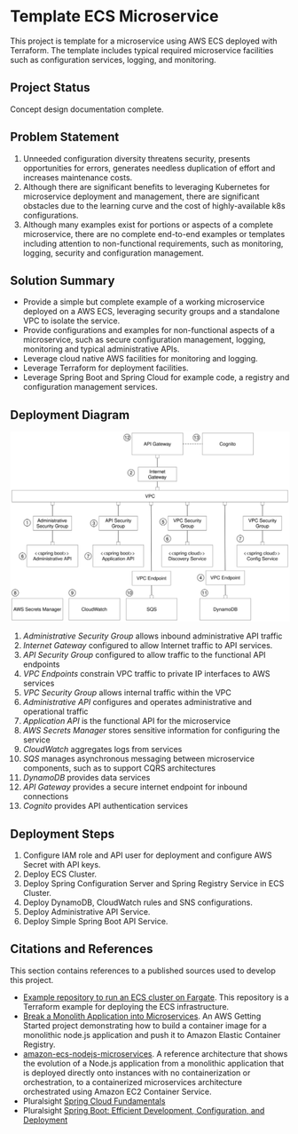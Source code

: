 # Template ECS Microservice

This project is template for a microservice using AWS ECS deployed with Terraform. The template includes typical required microservice facilities such as configuration services, logging, and monitoring.

## Project Status

Concept design documentation complete.

## Problem Statement

1. Unneeded configuration diversity threatens security, presents opportunities for errors, generates needless duplication of effort and increases maintenance costs.
2. Although there are significant benefits to leveraging Kubernetes for microservice deployment and management, there are significant obstacles due to the learning curve and the cost of highly-available k8s configurations.
3. Although many examples exist for portions or aspects of a complete microservice, there are no complete end-to-end examples or templates including attention to non-functional requirements, such as monitoring, logging, security and configuration management.

## Solution Summary

* Provide a simple but complete example of a working microservice deployed on a AWS ECS, leveraging security groups and a standalone VPC to isolate the service.
* Provide configurations and examples for non-functional aspects of a microservice, such as secure configuration management, logging, monitoring and typical administrative APIs.
* Leverage cloud native AWS facilities for monitoring and logging.
* Leverage Terraform for deployment facilities.
* Leverage Spring Boot and Spring Cloud for example code, a registry and configuration management services.

## Deployment Diagram

![Deployment Diagram](microservice-deployment.svg)

1. *Administrative Security Group* allows inbound administrative API traffic
2. *Internet Gateway* configured to allow Internet traffic to API services.
3. *API Security Group* configured to allow traffic to the functional API endpoints
4. *VPC Endpoints* constrain VPC traffic to private IP interfaces to AWS services
5. *VPC Security Group* allows internal traffic within the VPC
6. *Administrative API* configures and operates administrative and operational traffic
7. *Application API* is the functional API for the microservice
8. *AWS Secrets Manager* stores sensitive information for configuring the service
9. *CloudWatch* aggregates logs from services
10. *SQS* manages asynchronous messaging between microservice components, such as to support CQRS architectures
11. *DynamoDB* provides data services
12. *API Gateway* provides a secure internet endpoint for inbound connections
13. *Cognito* provides API authentication services

## Deployment Steps

1. Configure IAM role and API user for deployment and configure AWS Secret with API keys.
2. Deploy ECS Cluster.
3. Deploy Spring Configuration Server and Spring Registry Service in ECS Cluster.
4. Deploy DynamoDB, CloudWatch rules and SNS configurations.
5. Deploy Administrative API Service.
6. Deploy Simple Spring Boot API Service.

## Citations and References

This section contains references to a published sources used to develop this project.

* [Example repository to run an ECS cluster on Fargate](https://github.com/Oxalide/terraform-fargate-example). This repository is a Terraform example for deploying the ECS infrastructure. 
* [Break a Monolith Application into Microservices](https://aws.amazon.com/getting-started/projects/break-monolith-app-microservices-ecs-docker-ec2/). An AWS Getting Started project demonstrating how to build a container image for a monolithic node.js application and push it to Amazon Elastic Container Registry.
* [amazon-ecs-nodejs-microservices](https://github.com/awslabs/amazon-ecs-nodejs-microservices). A reference architecture that shows the evolution of a Node.js application from a monolithic application that is deployed directly onto instances with no containerization or orchestration, to a containerized microservices architecture orchestrated using Amazon EC2 Container Service.
* Pluralsight [Spring Cloud Fundamentals](https://www.pluralsight.com/courses/spring-cloud-fundamentals)
* Pluralsight [Spring Boot: Efficient Development, Configuration, and Deployment](https://www.pluralsight.com/courses/spring-boot-efficient-development-configuration-deployment)

